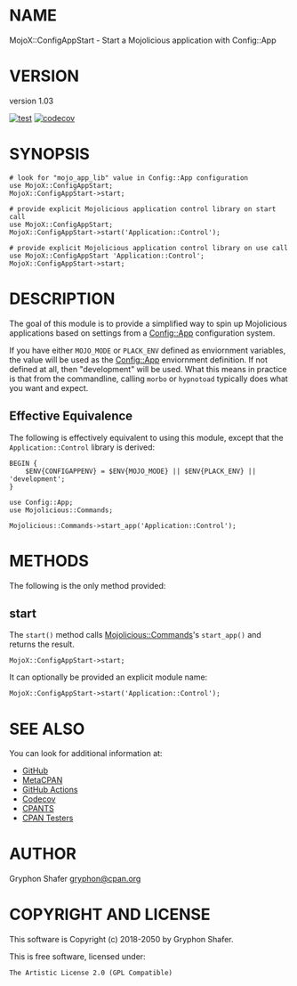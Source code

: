 # NAME

MojoX::ConfigAppStart - Start a Mojolicious application with Config::App

# VERSION

version 1.03

[![test](https://github.com/gryphonshafer/MojoX-ConfigAppStart/workflows/test/badge.svg)](https://github.com/gryphonshafer/MojoX-ConfigAppStart/actions?query=workflow%3Atest)
[![codecov](https://codecov.io/gh/gryphonshafer/MojoX-ConfigAppStart/graph/badge.svg)](https://codecov.io/gh/gryphonshafer/MojoX-ConfigAppStart)

# SYNOPSIS

    # look for "mojo_app_lib" value in Config::App configuration
    use MojoX::ConfigAppStart;
    MojoX::ConfigAppStart->start;

    # provide explicit Mojolicious application control library on start call
    use MojoX::ConfigAppStart;
    MojoX::ConfigAppStart->start('Application::Control');

    # provide explicit Mojolicious application control library on use call
    use MojoX::ConfigAppStart 'Application::Control';
    MojoX::ConfigAppStart->start;

# DESCRIPTION

The goal of this module is to provide a simplified way to spin up Mojolicious
applications based on settings from a [Config::App](https://metacpan.org/pod/Config%3A%3AApp) configuration system.

If you have either `MOJO_MODE` or `PLACK_ENV` defined as enviornment
variables, the value will be used as the [Config::App](https://metacpan.org/pod/Config%3A%3AApp) enviornment definition.
If not defined at all, then "development" will be used. What this means in
practice is that from the commandline, calling `morbo` or `hypnotoad`
typically does what you want and expect.

## Effective Equivalence

The following is effectively equivalent to using this module, except that the
`Application::Control` library is derived:

    BEGIN {
        $ENV{CONFIGAPPENV} = $ENV{MOJO_MODE} || $ENV{PLACK_ENV} || 'development';
    }

    use Config::App;
    use Mojolicious::Commands;

    Mojolicious::Commands->start_app('Application::Control');

# METHODS

The following is the only method provided:

## start

The `start()` method calls [Mojolicious::Commands](https://metacpan.org/pod/Mojolicious%3A%3ACommands)'s `start_app()` and
returns the result.

    MojoX::ConfigAppStart->start;

It can optionally be provided an explicit module name:

    MojoX::ConfigAppStart->start('Application::Control');

# SEE ALSO

You can look for additional information at:

- [GitHub](https://github.com/gryphonshafer/MojoX-ConfigAppStart)
- [MetaCPAN](https://metacpan.org/pod/MojoX::ConfigAppStart)
- [GitHub Actions](https://github.com/gryphonshafer/MojoX-ConfigAppStart/actions)
- [Codecov](https://codecov.io/gh/gryphonshafer/MojoX-ConfigAppStart)
- [CPANTS](http://cpants.cpanauthors.org/dist/MojoX-ConfigAppStart)
- [CPAN Testers](http://www.cpantesters.org/distro/G/MojoX-ConfigAppStart.html)

# AUTHOR

Gryphon Shafer <gryphon@cpan.org>

# COPYRIGHT AND LICENSE

This software is Copyright (c) 2018-2050 by Gryphon Shafer.

This is free software, licensed under:

    The Artistic License 2.0 (GPL Compatible)

